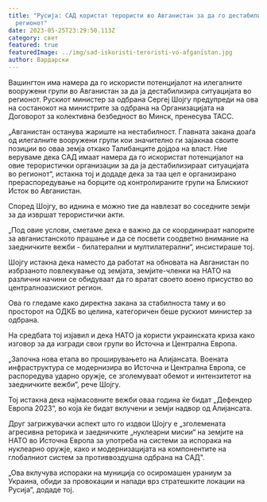 ```yaml
---
title: "Русија: САД користат терористи во Авганистан за да го дестабилизираат
  регионот"
date: 2023-05-25T23:29:50.113Z
category: свет
featured: true
featuredImage: ../img/sad-iskoristi-teroristi-vo-afganistan.jpg
author: Вардарски
---
```

Вашингтон има намера да го искористи потенцијалот на илегалните вооружени групи во Авганистан за да ја дестабилизира ситуацијата во регионот. Рускиот министер за одбрана Сергеј Шојгу предупреди на ова на состанокот на министрите за одбрана на Организацијата на Договорот за колективна безбедност во Минск, пренесува ТАСС.

„Авганистан останува жариште на нестабилност. Главната закана доаѓа од илегалните вооружени групи кои значително ги зајакнаа своите позиции во оваа земја откако Талибанците дојдоа на власт. Ние веруваме дека САД имаат намера да го искористат потенцијалот на овие терористички организации за да ја дестабилизираат ситуацијата во регионот“, истакна тој и додаде дека за таа цел е организирано прераспоредување на борците од контролираните групи на Блискиот Исток во Авганистан.

Според Шојгу, во иднина е можно тие да навлезат во соседните земји за да извршат терористички акти.

„Под овие услови, сметаме дека е важно да се координираат напорите за авганистанското прашање и да се посвети соодветно внимание на заедничките вежби - билатерални и мултилатерални“, инсистираше тој.

Шојгу истакна дека наместо да работат на обновата на Авганистан по избрзаното повлекување од земјата, земјите-членки на НАТО на различни начини се обидуваат да го вратат своето воено присуство во централноазискиот регион.

Ова го гледаме како директна закана за стабилноста таму и во просторот на ОДКБ во целина, категоричен беше рускиот министер за одбрана.

На средбата тој изјавил и дека НАТО ја користи украинската криза како изговор за да изгради свои групи во Источна и Централна Европа.

„Започна нова етапа во проширувањето на Алијансата. Воената инфраструктура се модернизира во Источна и Централна Европа, се распоредува ударно оружје, се зголемуваат обемот и интензитетот на заедничките вежби“, рече Шојгу.

Тој истакна дека најмасовните вежби оваа година ќе бидат „Дефендер Европа 2023“, во која ќе бидат вклучени и земји надвор од Алијансата.

Друг загрижувачки аспект што го издвои Шојгу е „зголемената агресивна реторика и заедничките „нуклеарни мисии“ на земјите на НАТО во Источна Европа за употреба на системи за испорака на нуклеарно оружје, како и модернизацијата на компонентите на глобалниот систем за противвоздушна одбрана на САД".

„Ова вклучува испораки на муниција со осиромашен ураниум за Украина, обиди за провокации и напади врз стратешките локации на Русија“, додаде тој.
